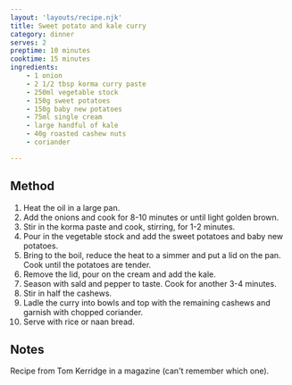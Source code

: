 ```yaml
---
layout: 'layouts/recipe.njk'
title: Sweet potato and kale curry
category: dinner
serves: 2
preptime: 10 minutes
cooktime: 15 minutes
ingredients:
    - 1 onion
    - 2 1/2 tbsp korma curry paste
    - 250ml vegetable stock
    - 150g sweet potatoes
    - 150g baby new potatoes
    - 75ml single cream
    - large handful of kale
    - 40g roasted cashew nuts
    - coriander

---
```


## Method
1. Heat the oil in a large pan. 
2. Add the onions and cook for 8-10 minutes or until light golden brown.
3. Stir in the korma paste and cook, stirring, for 1-2 minutes.
4. Pour in the vegetable stock and add the sweet potatoes and baby new potatoes. 
5. Bring to the boil, reduce the heat to a simmer and put a lid on the pan. Cook until the potatoes are tender.
6. Remove the lid, pour on the cream and add the kale.
7. Season with sald and pepper to taste. Cook for another 3-4 minutes.
8. Stir in half the cashews.
9. Ladle the curry into bowls and top with the remaining cashews and garnish with chopped coriander.
10. Serve with rice or naan bread.

## Notes
Recipe from Tom Kerridge in a magazine (can't remember which one).
